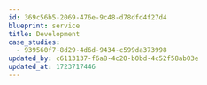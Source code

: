 ```yaml
---
id: 369c56b5-2069-476e-9c48-d78dfd4f27d4
blueprint: service
title: Development
case_studies:
  - 939560f7-8d29-4d6d-9434-c599da373998
updated_by: c6113137-f6a8-4c20-b0bd-4c52f58ab03e
updated_at: 1723717446
---
```

